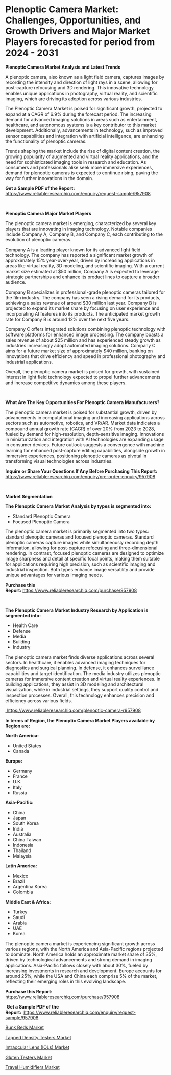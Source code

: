<p><h1>Plenoptic Camera Market: Challenges, Opportunities, and Growth Drivers and Major Market Players forecasted for period from 2024 - 2031</h1></p><p><strong>Plenoptic Camera Market Analysis and Latest Trends</strong></p>
<p><p>A plenoptic camera, also known as a light field camera, captures images by recording the intensity and direction of light rays in a scene, allowing for post-capture refocusing and 3D rendering. This innovative technology enables unique applications in photography, virtual reality, and scientific imaging, which are driving its adoption across various industries.</p><p>The Plenoptic Camera Market is poised for significant growth, projected to expand at a CAGR of 6.9% during the forecast period. The increasing demand for advanced imaging solutions in areas such as entertainment, healthcare, and autonomous systems is a key contributor to this market development. Additionally, advancements in technology, such as improved sensor capabilities and integration with artificial intelligence, are enhancing the functionality of plenoptic cameras.</p><p>Trends shaping the market include the rise of digital content creation, the growing popularity of augmented and virtual reality applications, and the need for sophisticated imaging tools in research and education. As consumers and professionals alike seek more immersive experiences, demand for plenoptic cameras is expected to continue rising, paving the way for further innovations in the domain.</p></p>
<p><strong>Get a Sample PDF of the Report:&nbsp;</strong> <a href="https://www.reliableresearchiq.com/enquiry/request-sample/957908?utm_campaign=1087&utm_medium=2&utm_source=Github&utm_content=ia&utm_term=03122024&utm_id=plenoptic-camera">https://www.reliableresearchiq.com/enquiry/request-sample/957908</a></p>
<p>&nbsp;</p>
<p><strong>Plenoptic Camera Major Market Players</strong></p>
<p><p>The plenoptic camera market is emerging, characterized by several key players that are innovating in imaging technology. Notable companies include Company A, Company B, and Company C, each contributing to the evolution of plenoptic cameras.</p><p>Company A is a leading player known for its advanced light field technology. The company has reported a significant market growth of approximately 15% year-over-year, driven by increasing applications in areas like virtual reality, 3D modeling, and scientific imaging. With a current market size estimated at $50 million, Company A is expected to leverage strategic partnerships and enhance its product lines to capture a broader audience.</p><p>Company B specializes in professional-grade plenoptic cameras tailored for the film industry. The company has seen a rising demand for its products, achieving a sales revenue of around $30 million last year. Company B is projected to expand its market share by focusing on user experience and incorporating AI features into its products. The anticipated market growth rate for Company B is around 12% over the next five years.</p><p>Company C offers integrated solutions combining plenoptic technology with software platforms for enhanced image processing. The company boasts a sales revenue of about $25 million and has experienced steady growth as industries increasingly adopt automated imaging solutions. Company C aims for a future market size of approximately $40 million, banking on innovations that drive efficiency and speed in professional photography and industrial applications.</p><p>Overall, the plenoptic camera market is poised for growth, with sustained interest in light field technology expected to propel further advancements and increase competitive dynamics among these players.</p></p>
<p>&nbsp;</p>
<p><strong>What Are The Key Opportunities For Plenoptic Camera Manufacturers?</strong></p>
<p><p>The plenoptic camera market is poised for substantial growth, driven by advancements in computational imaging and increasing applications across sectors such as automotive, robotics, and VR/AR. Market data indicates a compound annual growth rate (CAGR) of over 20% from 2023 to 2028, fueled by demand for high-resolution, depth-sensitive imaging. Innovations in miniaturization and integration with AI technologies are expanding usage in consumer devices. Future outlook suggests a convergence with machine learning for enhanced post-capture editing capabilities, alongside growth in immersive experiences, positioning plenoptic cameras as pivotal in transforming visual technologies across industries.</p></p>
<p><strong>Inquire or Share Your Questions If Any Before Purchasing This Report:</strong> <a href="https://www.reliableresearchiq.com/enquiry/pre-order-enquiry/957908?utm_campaign=1087&utm_medium=2&utm_source=Github&utm_content=ia&utm_term=03122024&utm_id=plenoptic-camera">https://www.reliableresearchiq.com/enquiry/pre-order-enquiry/957908</a></p>
<p>&nbsp;</p>
<p><strong>Market Segmentation</strong></p>
<p><strong>The Plenoptic Camera Market Analysis by types is segmented into:</strong></p>
<p><ul><li>Standard Plenoptic Camera</li><li>Focused Plenoptic Camera</li></ul></p>
<p><p>The plenoptic camera market is primarily segmented into two types: standard plenoptic cameras and focused plenoptic cameras. Standard plenoptic cameras capture images while simultaneously recording depth information, allowing for post-capture refocusing and three-dimensional rendering. In contrast, focused plenoptic cameras are designed to optimize image sharpness and detail at specific focal points, making them suitable for applications requiring high precision, such as scientific imaging and industrial inspection. Both types enhance image versatility and provide unique advantages for various imaging needs.</p></p>
<p><strong>Purchase this Report:&nbsp;</strong><a href="https://www.reliableresearchiq.com/purchase/957908?utm_campaign=1087&utm_medium=2&utm_source=Github&utm_content=ia&utm_term=03122024&utm_id=plenoptic-camera">https://www.reliableresearchiq.com/purchase/957908</a></p>
<p>&nbsp;</p>
<p><strong>The Plenoptic Camera Market Industry Research by Application is segmented into:</strong></p>
<p><ul><li>Health Care</li><li>Defense</li><li>Media</li><li>Building</li><li>Industry</li></ul></p>
<p><p>The plenoptic camera market finds diverse applications across several sectors. In healthcare, it enables advanced imaging techniques for diagnostics and surgical planning. In defense, it enhances surveillance capabilities and target identification. The media industry utilizes plenoptic cameras for immersive content creation and virtual reality experiences. In building applications, they assist in 3D modeling and architectural visualization, while in industrial settings, they support quality control and inspection processes. Overall, this technology enhances precision and efficiency across various fields.</p></p>
<p><a href="https://www.reliableresearchiq.com/plenoptic-camera-r957908?utm_campaign=1087&utm_medium=2&utm_source=Github&utm_content=ia&utm_term=03122024&utm_id=plenoptic-camera">&nbsp;https://www.reliableresearchiq.com/plenoptic-camera-r957908</a></p>
<p><strong>In terms of Region, the Plenoptic Camera Market Players available by Region are:</strong></p>
<p>
    <p> <strong> North America: </strong>
        <ul>
            <li>United States</li>
            <li>Canada</li>
        </ul>
        </p> 
    <p> <strong> Europe: </strong>
        <ul>
            <li>Germany</li>
            <li>France</li>
            <li>U.K.</li>
            <li>Italy</li>
            <li>Russia</li>
        </ul>
        </p> 
    <p> <strong> Asia-Pacific: </strong>
        <ul>
            <li>China</li>
            <li>Japan</li>
            <li>South Korea</li>
            <li>India</li>
            <li>Australia</li>
            <li>China Taiwan</li>
            <li>Indonesia</li>
            <li>Thailand</li>
            <li>Malaysia</li>
        </ul>
        </p> 
    <p> <strong> Latin America: </strong>
        <ul>
            <li>Mexico</li>
            <li>Brazil</li>
            <li>Argentina Korea</li>
            <li>Colombia</li>
        </ul>
        </p> 
    <p> <strong> Middle East & Africa: </strong>
        <ul>
            <li>Turkey</li>
            <li>Saudi</li>
            <li>Arabia</li>
            <li>UAE</li>
            <li>Korea</li>
        </ul>
    </p>
    </p>
<p><p>The plenoptic camera market is experiencing significant growth across various regions, with the North America and Asia-Pacific regions projected to dominate. North America holds an approximate market share of 35%, driven by technological advancements and strong demand in imaging applications. Asia-Pacific follows closely with about 30%, fueled by increasing investments in research and development. Europe accounts for around 25%, while the USA and China each comprise 5% of the market, reflecting their emerging roles in this evolving landscape.</p></p>
<p><strong>Purchase this Report: </strong><a href="https://www.reliableresearchiq.com/purchase/957908?utm_campaign=1087&utm_medium=2&utm_source=Github&utm_content=ia&utm_term=03122024&utm_id=plenoptic-camera">https://www.reliableresearchiq.com/purchase/957908</a></p>
<p>&nbsp;<strong>Get a Sample PDF of the Report:&nbsp;&nbsp;</strong><a href="https://www.reliableresearchiq.com/enquiry/request-sample/957908?utm_campaign=1087&utm_medium=2&utm_source=Github&utm_content=ia&utm_term=03122024&utm_id=plenoptic-camera">https://www.reliableresearchiq.com/enquiry/request-sample/957908</a></p>
<p><strong></strong></p>
<p><p><a href="https://issuu.com/reportprime-2/docs/bunk-beds-market-size-2030.pptx?utm_campaign=1087&utm_medium=2&utm_source=Github&utm_content=ia&utm_term=03122024&utm_id=plenoptic-camera">Bunk Beds Market</a></p><p><a href="https://issuu.com/reportprime-2/docs/tapped-density-testers-market-size-2030.pptx?utm_campaign=1087&utm_medium=2&utm_source=Github&utm_content=ia&utm_term=03122024&utm_id=plenoptic-camera">Tapped Density Testers Market</a></p><p><a href="https://github.com/manesros8/Market-Research-Report-List-1/blob/main/intraocular-lens-iols-market.md?utm_campaign=1087&utm_medium=2&utm_source=Github&utm_content=ia&utm_term=03122024&utm_id=plenoptic-camera">Intraocular Lens (IOLs) Market</a></p><p><a href="https://www.linkedin.com/pulse/insights-gluten-testers-market-players-size-geographical-o7hkf?utm_campaign=1087&utm_medium=2&utm_source=Github&utm_content=ia&utm_term=03122024&utm_id=plenoptic-camera">Gluten Testers Market</a></p><p><a href="https://www.linkedin.com/pulse/unlocking-growth-potential-strategic-analysis-travel-thy1f?utm_campaign=1087&utm_medium=2&utm_source=Github&utm_content=ia&utm_term=03122024&utm_id=plenoptic-camera">Travel Humidifiers Market</a></p></p>